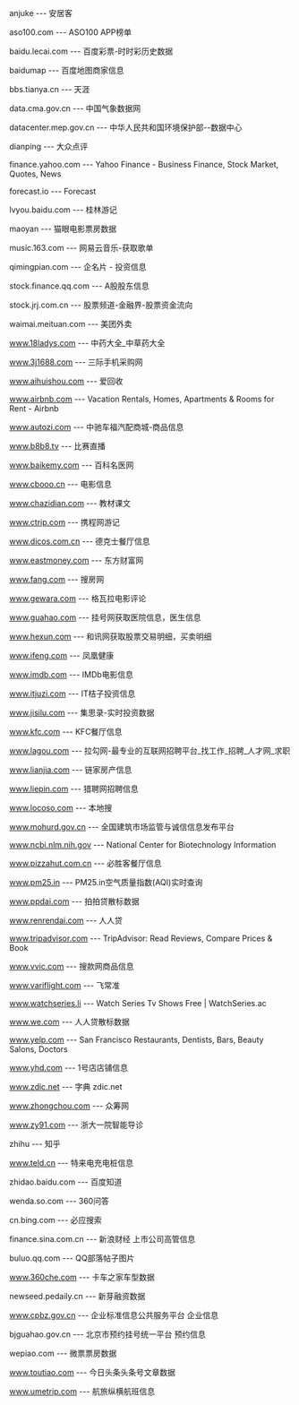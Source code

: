anjuke  --- 安居客

aso100.com  --- ASO100 APP榜单

baidu.lecai.com --- 百度彩票-时时彩历史数据

baidumap --- 百度地图商家信息

bbs.tianya.cn --- 天涯

data.cma.gov.cn  --- 中国气象数据网

datacenter.mep.gov.cn  --- 中华人民共和国环境保护部--数据中心

dianping  --- 大众点评

finance.yahoo.com  --- Yahoo Finance - Business Finance, Stock Market, Quotes, News

forecast.io  --- Forecast

lvyou.baidu.com  --- 桂林游记

maoyan  --- 猫眼电影票房数据

music.163.com  --- 网易云音乐-获取歌单

qimingpian.com  --- 企名片 - 投资信息

stock.finance.qq.com  --- A股股东信息

stock.jrj.com.cn  --- 股票频道-金融界-股票资金流向

waimai.meituan.com  --- 美团外卖

www.18ladys.com  --- 中药大全_中草药大全

www.3j1688.com  --- 三际手机采购网

www.aihuishou.com  --- 爱回收

www.airbnb.com  --- Vacation Rentals, Homes, Apartments & Rooms for Rent - Airbnb

www.autozi.com  --- 中驰车福汽配商城-商品信息

www.b8b8.tv --- 比赛直播

www.baikemy.com  --- 百科名医网

www.cbooo.cn  --- 电影信息

www.chazidian.com  --- 教材课文

www.ctrip.com  --- 携程网游记

www.dicos.com.cn  --- 德克士餐厅信息

www.eastmoney.com  --- 东方财富网

www.fang.com  --- 搜房网

www.gewara.com  --- 格瓦拉电影评论

www.guahao.com  --- 挂号网获取医院信息，医生信息

www.hexun.com  --- 和讯网获取股票交易明细，买卖明细

www.ifeng.com  --- 凤凰健康

www.imdb.com  --- IMDb电影信息

www.itjuzi.com  --- IT桔子投资信息

www.jisilu.com  --- 集思录-实时投资数据

www.kfc.com  --- KFC餐厅信息

www.lagou.com  --- 拉勾网-最专业的互联网招聘平台_找工作_招聘_人才网_求职

www.lianjia.com  --- 链家房产信息

www.liepin.com  --- 猎聘网招聘信息

www.locoso.com  --- 本地搜

www.mohurd.gov.cn  --- 全国建筑市场监管与诚信信息发布平台

www.ncbi.nlm.nih.gov  --- National Center for Biotechnology Information

www.pizzahut.com.cn  --- 必胜客餐厅信息

www.pm25.in  --- PM25.in空气质量指数(AQI)实时查询

www.ppdai.com  --- 拍拍贷散标数据

www.renrendai.com  ---   人人贷

www.tripadvisor.com  --- TripAdvisor: Read Reviews, Compare Prices & Book

www.vvic.com  ---  搜款网商品信息

www.variflight.com  --- 飞常准

www.watchseries.li  --- Watch Series Tv Shows Free | WatchSeries.ac

www.we.com  --- 人人贷散标数据

www.yelp.com  --- San Francisco Restaurants, Dentists, Bars, Beauty Salons, Doctors

www.yhd.com  --- 1号店店铺信息

www.zdic.net  --- 字典 zdic.net

www.zhongchou.com  --- 众筹网

www.zy91.com  --- 浙大一院智能导诊

zhihu  --- 知乎

www.teld.cn --- 特来电充电桩信息

zhidao.baidu.com --- 百度知道

wenda.so.com --- 360问答

cn.bing.com --- 必应搜索

finance.sina.com.cn --- 新浪财经 上市公司高管信息

buluo.qq.com --- QQ部落帖子图片

www.360che.com --- 卡车之家车型数据

newseed.pedaily.cn --- 新芽融资数据

www.cpbz.gov.cn --- 企业标准信息公共服务平台 企业信息

bjguahao.gov.cn --- 北京市预约挂号统一平台 预约信息

wepiao.com --- 微票票房数据

www.toutiao.com --- 今日头条头条号文章数据

www.umetrip.com --- 航旅纵横航班信息
